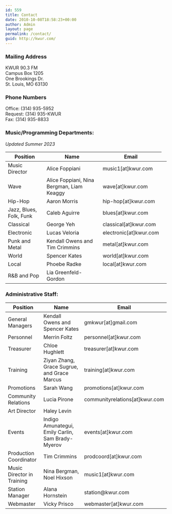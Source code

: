 ```yaml
---
id: 559
title: Contact
date: 2010-10-08T18:58:23+00:00
author: Admin
layout: page
permalink: /contact/
guid: http://kwur.com/
---
```


<h3>Mailing Address</h3>
<p>
  KWUR 90.3 FM<br>
  Campus Box 1205<br>
  One Brookings Dr.<br>
  St. Louis, MO 63130
</p>

<h3>Phone Numbers</h3>
<p>
  Office: (314) 935-5952<br>
  Request: (314) 935-KWUR<br>
  Fax: (314) 935-8833
</p>

<h3>Music/Programming Departments:</h3>
<p><i>Updated Summer 2023</i></p>
<table class="table">
  <thead>
    <tr>
      <th>Position</th>
      <th>Name</th>
      <th>Email</th>
      <!-- <th>Office Hours</th> -->
    </tr>
  </thead>
  <tbody>
    <tr>
      <td>Music Director</td>
      <td>Alice Foppiani</td>
      <td>music1[at]kwur.com</td>
      <!-- <td>Monday 2pm-3pm (Liz), Thursday 12pm-1pm (Levi)</td> -->
    </tr>
    <!-- <tr>
      <td>Sports</td>
      <td></td>
      <td>sports[at]kwur.com</td>
       <td>Wednesday 12pm-1pm</td>
    </tr> -->
    <tr>
      <td>Wave</td>
      <td>Alice Foppiani, Nina Bergman, Liam Keaggy</td>
      <td>wave[at]kwur.com</td>
      <!-- <td>Thursday 12pm-1pm</td> -->
    </tr>
    <tr>
      <td>Hip-Hop</td>
      <td>Aaron Morris</td>
      <td>hip-hop[at]kwur.com</td>
      <!-- <td>Wednesday 11am-12pm</td> -->
    </tr>
    <tr>
      <td>Jazz, Blues, Folk, Funk</td>
      <td>Caleb Aguirre</td>
      <td>blues[at]kwur.com</td>
      <!-- <td>Monday 4pm-5pm</td> -->
    </tr>
    <tr>
      <td>Classical</td>
      <td>George Yeh</td>
      <td>classical[at]kwur.com</td>
      <td><!-- Saturday 11am-noon --></td>
    </tr>
    <tr>
      <td>Electronic</td>
      <td>Lucas Veloria</td>
      <td>electronic[at]kwur.com</td>
      <!-- <td>Friday 11am-12pm</td> -->
    </tr>
    <tr>
      <td>Punk and Metal</td>
      <td>Kendall Owens and Tim Crimmins</td>
      <td>metal[at]kwur.com</td>
      <!-- <td>Monday 2pm-3pm</td> -->
    </tr>
    <tr>
      <td>World</td>
      <td>Spencer Kates</td>
      <td>world[at]kwur.com</td>
      <!-- <td>Monday 12pm-1pm</td> -->
    </tr>
    <tr>
      <td>Local</td>
      <td>Phoebe Radke</td>
      <td>local[at]kwur.com</td>
      <!-- <td>Wednesday 3pm-4pm</td> -->
    </tr>
    <tr>
      <td>R&B and Pop</td>
      <td>Lia Greenfeld-Gordon</td>
      <td></td>
      <!-- <td>Wednesday 3pm-4pm</td> -->
    </tr>
  </tbody>
</table>

<h3>Administrative Staff:</h3>
<table class="table">
  <thead>
    <tr>
      <th>Position</th>
      <th>Name</th>
      <th>Email</th>
      <!-- <th>Office Hours</th> -->
    </tr>
  </thead>
  <tbody>
    <tr>
      <td>General Managers</td>
      <td>Kendall Owens and Spencer Kates</td>
      <td>gmkwur[at]gmail.com</td>
      <!-- <td>Thursday 1pm-2pm</td> -->
    </tr>
    <tr>
      <td>Personnel</td>
      <td>Merrin Foltz</td>
      <td>personnel[at]kwur.com</td>
      <!-- <td>Thursday 3pm-4pm</td> -->
    </tr>
    <tr>
      <td>Treasurer</td>
      <!-- booooo booooooo tomato tomato -->
      <td>Chloe Hughlett</td>
      <td>treasurer[at]kwur.com</td>
      <!-- <td>Tuesday 5pm-6pm</td> -->
    </tr>
    <tr>
      <td>Training</td>
      <td>Ziyan Zhang, Grace Sugrue, and Grace Marcus</td>
      <td>training[at]kwur.com</td>
      <!-- <td>Wednesday 3pm-4pm (Sam)</td> -->
    </tr>
    <tr>
      <td>Promotions</td>
      <td>Sarah Wang</td>
      <td>promotions[at]kwur.com</td>
      <!-- <td>Thursday 5pm-6pm</td> -->
    </tr>
    <tr>
      <td>Community Relations</td>
      <td>Lucia Pirone</td>
      <td>communityrelations[at]kwur.com</td>
      <!-- <td>Wednesday 2pm-3pm</td> -->
    </tr>
    <tr>
      <td>Art Director</td>
      <td>Haley Levin</td>
      <td></td>
      <!-- <td>Wednesday 2pm-3pm</td> -->
    </tr>
    <!-- <tr>
      <td>Audio Services</td>
      <td>Cam Lind</td>
      <td>audioservices[at]kwur.com</td>
      <td>Tuesday 10am-11am</td>
    </tr> -->
    <!-- <tr>
      <td>Programming Council</td>
      <td>Andrew Jacobs</td>
      <td>progcouncil[at]kwur.com</td>
      <td>Friday 3pm-4pm</td>
    </tr> -->
    <!-- <tr>
      <td>Events (External)</td>
      <td>Avery Johnson and Enzo DeMichele</td>
      <td>events[at]kwur.com</td>
      <td>Tuesday 6pm-7pm (Avery), Thursday 10am-11pm (Michelle)</td>
    </tr> -->
    <tr>
      <td>Events</td>
      <td>Indigo Amunategui, Emily Carlin, Sam Brady-Myerov</td>
      <td>events[at]kwur.com</td>
      <!-- <td>Tuesday 12pm-1pm (Avery)</td> -->
    </tr>
<!--     <tr>
      <td>Special Projects</td>
      <td>Morgan Anker</td>
      <td>projects[at]kwur.com</td>
      <td>Thursday 1pm-2pm</td>
    </tr> -->
    <tr>
      <td>Production Coordinator</td>
      <td>Tim Crimmins</td>
      <td>prodcoord[at]kwur.com</td>
      <!-- <td>Monday 1pm-2pm (Jasen)</td> -->
    </tr>
    <tr>
      <td>Music Director in Training</td>
      <td>Nina Bergman, Noel Hixson</td>
      <td>music1[at]kwur.com</td>
      <!-- <td></td> -->
    </tr>
    <tr>
      <td>Station Manager</td>
      <td>Alana Hornstein</td>
      <td>station@kwur.com</td>
      <!-- <td>Monday 5pm-6pm</td> -->
    </tr>
    <!-- <tr>
      <td>Archivist</td>
      <td>William Rapp</td>
      <td></td>
      <td>Wednesday 5pm-6pm</td>
    </tr> -->
    <tr>
      <td>Webmaster</td>
      <td>Vicky Prisco</td>
      <td>webmaster[at]kwur.com</td>
      <!-- <td>Friday 1pm-2pm</td> -->
    </tr>
  </tbody>
</table>
